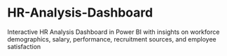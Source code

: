 # HR-Analysis-Dashboard
Interactive HR Analysis Dashboard in Power BI with insights on workforce demographics, salary, performance, recruitment sources, and employee satisfaction
